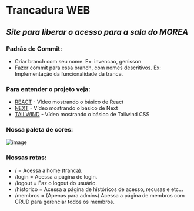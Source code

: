 # Trancadura WEB
## _Site para liberar o acesso para a sala do MOREA_

### Padrão de Commit:

- Criar branch com seu nome. Ex: invencao, genisson
- Fazer commit para essa branch, com nomes descritivos. Ex: Implementação da funcionalidade da tranca.

### Para entender o projeto veja:

- [REACT](https://www.youtube.com/watch?v=_gHr2Pe5LCY) - Vídeo mostrando o básico de React
- [NEXT](https://www.youtube.com/watch?v=e6FigV2fLC8) - Vídeo mostrando o básico de Next
- [TAILWIND](https://www.youtube.com/watch?v=SUavcwCCLN8) - Vídeo mostrando o básico de Tailwind CSS

### Nossa paleta de cores:
![image](https://github.com/user-attachments/assets/396c5b9f-a091-4697-9596-fea5b8be081e)

### Nossas rotas:
- / = Acessa a home (tranca).
- /login = Acessa a página de login.
- /logout = Faz o logout do usuário.
- /historico = Acessa a página de históricos de acesso, recusas e etc...
- /membros = (Apenas para admins) Acessa a página de membros com CRUD para gerenciar todos os membros.

